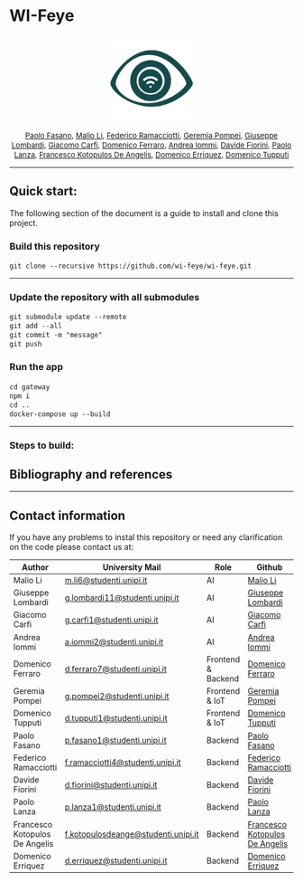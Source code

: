 # WI-Feye

<p align = center>
<img src="logo.png" width="150" />
</p>
<p align = center>
    <font size = 2>  
        <a href="https://github.com/PFasano99/">Paolo Fasano</a>, 
		<a href="https://github.com/xiaoli98">Malio Li</a>, 
		<a href="https://github.com/0xfederama">Federico Ramacciotti</a>, 
		<a href="https://github.com/GeremiaPompei">Geremia Pompei</a>,
		<a href="https://github.com/">Giuseppe Lombardi</a>, 
		<a href="https://github.com/Sopralapanca">Giacomo Carfì</a>, 
		<a href="https://github.com/domferr">Domenico Ferraro</a>,
		<a href="https://github.com/jacons">Andrea Iommi</a>,
		<a href="https://github.com/dufnill">Davide Fiorini</a>,
		<a href="https://github.com/paololanza">Paolo Lanza</a>,
		<a href="https://github.com/dookie182">Francesco Kotopulos De Angelis</a>,
		<a href="https://github.com/Erriquez97">Domenico Erriquez</a>,
		<a href="https://github.com/">Domenico Tupputi</a>      
    </font>
</p>

---

</font>

## Quick start: 


The following section of the document is a guide to install and clone this project.


### Build this repository
```
git clone --recursive https://github.com/wi-feye/wi-feye.git
```
--- 

### Update the repository with all submodules
```
git submodule update --remote
git add --all
git commit -m "message"
git push
```

### Run the app
```
cd gateway
npm i
cd ..
docker-compose up --build
```
---

### Steps to build:


## Bibliography and references 


---

## Contact information

If you have any problems to instal this repository or need any clarification on the code please contact us at: 

|Author                 |University Mail                |Role       |Github                                                             |
|-----------------------|-------------------------------|-----------|-------------------------------------------------------------------|
| Malio Li              | m.li6@studenti.unipi.it       |AI  | <a href="https://github.com/xiaoli98">Malio Li</a>                |
| Giuseppe Lombardi     |g.lombardi11@studenti.unipi.it            |AI  | <a href="https://github.com/">Giuseppe Lombardi</a>               |   
| Giacomo Carfì         | g.carfi1@studenti.unipi.it            |AI  | <a href="https://github.com/Sopralapanca">Giacomo Carfì</a>       |
| Andrea Iommi          | a.iommi2@studenti.unipi.it            |AI  | <a href="https://github.com/jacons">Andrea Iommi</a>              |
| Domenico Ferraro      | d.ferraro7@studenti.unipi.it            |Frontend & Backend  | <a href="https://github.com/domferr">Domenico Ferraro</a>         |
| Geremia Pompei        | g.pompei2@studenti.unipi.it   |Frontend & IoT   | <a href="https://github.com/GeremiaPompei">Geremia Pompei</a>     |
| Domenico Tupputi      | d.tupputi1@studenti.unipi.it            |Frontend & IoT  | <a href="https://github.com/">Domenico Tupputi</a>                |
| Paolo Fasano          | p.fasano1@studenti.unipi.it   |Backend    | <a href="https://github.com/PFasano99/">Paolo Fasano</a>          |
| Federico Ramacciotti  | f.ramacciotti4@studenti.unipi.it            |Backend    | <a href="https://github.com/0xfederama">Federico Ramacciotti</a>  |
| Davide Fiorini        | d.fiorini@studenti.unipi.it   |Backend    | <a href="https://github.com/dufnill">Davide Fiorini</a>           |
| Paolo Lanza           | p.lanza1@studenti.unipi.it    |Backend    | <a href="https://github.com/paololanza">Paolo Lanza</a>           |
| Francesco Kotopulos De Angelis |   f.kotopulosdeange@studenti.unipi.it |Backend    | <a href="https://github.com/dookie182">Francesco Kotopulos De Angelis</a> |
| Domenico Erriquez     | d.erriquez@studenti.unipi.it  |Backend    | <a href="https://github.com/Erriquez97">Domenico Erriquez</a>     |

             
        
